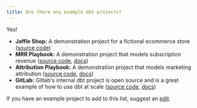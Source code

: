 ```yaml
---
title: Are there any example dbt projects?
---
```


Yes!

* **Jaffle Shop:** A demonstration project for a fictional ecommerce store ([source code](https://github.com/fishtown-analytics/jaffle_shop))
* **MRR Playbook:** A demonstration project that models subscription revenue ([source code](https://github.com/fishtown-analytics/mrr-playbook), [docs](https://www.getdbt.com/mrr-playbook/#!/overview))
* **Attribution Playbook:** A demonstration project that models marketing attribution  ([source code](https://github.com/fishtown-analytics/attribution-playbook), [docs](https://www.getdbt.com/attribution-playbook/#!/overview))
* **GitLab:** Gitlab's internal dbt project is open source and is a great example of how to use dbt at scale ([source code](https://gitlab.com/gitlab-data/analytics/-/tree/master/transform/snowflake-dbt), [docs](https://dbt.gitlabdata.com/))

If you have an example project to add to this list, suggest an [edit](https://github.com/fishtown-analytics/docs.getdbt.com/edit/master/website/docs/faqs/example-projects.md).
